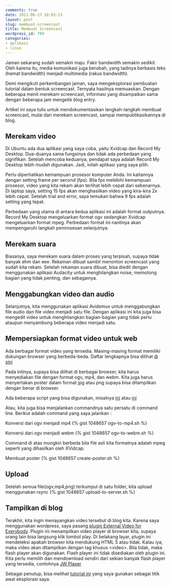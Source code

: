 ```yaml
---
comments: true
date: 2011-06-27 18:03:23
layout: post
slug: membuat-screencast
title: Membuat Screencast
wordpress_id: 709
categories:
- aplikasi
- linux
---
```


Jaman sekarang sudah semakin maju. Fakir bandwidth semakin sedikit. Oleh karena itu, media komunikasi juga berubah, yang tadinya berbasis teks (hemat bandwidth) menjadi multimedia (rakus bandwidth). 

Demi mengikuti perkembangan jaman, saya mengeksplorasi pembuatan tutorial dalam bentuk screencast. Ternyata hasilnya memuaskan. Dengan beberapa menit merekam screencast, informasi yang disampaikan sama dengan beberapa jam mengetik blog entry. 

Artikel ini saya tulis untuk mendokumentasikan langkah-langkah membuat screencast, mulai dari merekam screencast, sampai mempublikasikannya di blog. 





## Merekam video


Di Ubuntu ada dua aplikasi yang saya coba, yaitu Xvidcap dan Record My Desktop. Dua-duanya sama fungsinya dan tidak ada perbedaan yang signifikan. Setelah mencoba keduanya, pendapat saya adalah Record My Desktop lebih mudah digunakan. Jadi, inilah aplikasi yang saya pilih. 

Perlu diperhatikan kemampuan prosesor komputer Anda. Ini kaitannya dengan setting frame per second (fps). Bila fps melebihi kemampuan prosesor, video yang kita rekam akan terlihat lebih cepat dari sebenarnya. Di laptop saya, setting 15 fps akan menghasilkan video yang kira-kira 2x lebih cepat. Setelah trial and error, saya temukan bahwa 9 fps adalah setting yang tepat. 

Perbedaan yang utama di antara kedua aplikasi ini adalah format outputnya. Record My Desktop mengeluarkan format ogv sedangkan Xvidcap mengeluarkan format mpeg. Perbedaan format ini nantinya akan mempengaruhi langkah pemrosesan selanjutnya. 



## Merekam suara


Biasanya, saya merekam suara dalam proses yang terpisah, supaya tidak banyak ehm dan eee. Rekaman dibuat sambil menonton screencast yang sudah kita rekam. Setelah rekaman suara dibuat, bisa diedit dengan menggunakan aplikasi Audacity untuk menghilangkan noise, memotong bagian yang tidak penting, dan sebagainya. 



## Menggabungkan video dan audio


Selanjutnya, kita menggunakan aplikasi Avidemux untuk menggabungkan file audio dan file video menjadi satu file. Dengan aplikasi ini kita juga bisa mengedit video untuk menghilangkan bagian-bagian yang tidak perlu ataupun menyambung beberapa video menjadi satu.



## Mempersiapkan format video untuk web


Ada berbagai format video yang tersedia. Masing-masing format memiliki dukungan browser yang berbeda-beda. Daftar lengkapnya bisa dilihat [di sini](http://diveintohtml5.info/video.html#what-works)

Pada intinya, supaya bisa dilihat di berbagai browser, kita harus menyediakan file dengan format ogv, mp4, dan webm. Kita juga harus menyertakan poster dalam format jpg atau png supaya bisa ditampilkan dengan benar di browser. 

Ada beberapa script yang bisa digunakan, misalnya [ini](https://github.com/kwiliarty/vfe-sh) atau [ini](http://brettterpstra.com/automating-html5-video-encodes/)

Atau, kita juga bisa menjalankan commandnya satu persatu di command line. Berikut adalah command yang saya jalankan : 

Konversi dari ogv menjadi mp4 
{% gist 1048657 ogv-to-mp4.sh %}

Konversi dari ogv menjadi webm 
{% gist 1048657 ogv-to-webm.sh %}

Command di atas mungkin berbeda bila file asli kita formatnya adalah mpeg seperti yang dihasilkan oleh XVidcap. 

Membuat poster 
{% gist 1048657 create-poster.sh %}



## Upload


Setelah semua file(ogv,mp4,png) terkumpul di satu folder, kita upload menggunakan rsync
{% gist 1048657 upload-to-server.sh %}



## Tampilkan di blog


Terakhir, kita ingin menayangkan video tersebut di blog kita. Karena saya menggunakan wordpress, saya pasang [plugin External Video for Everybody](http://open.pages.kevinwiliarty.com/external-video-for-everybody/). Plugin ini menampilkan video player di browser kita, supaya orang lain bisa langsung klik tombol play. Di belakang layar, plugin ini mendeteksi apakah browser kita mendukung HTML 5 atau tidak. Kalau iya, maka video akan ditampilkan dengan tag khusus &lt;video&gt;. Bila tidak, maka flash player akan digunakan. Flash player ini tidak disediakan oleh plugin ini. Kita perlu memilih dan mendownload sendiri dari sekian banyak flash player yang tersedia, contohnya [JW Player](http://www.longtailvideo.com/players/jw-flv-player/)

Sebagai penutup, bisa melihat [tutorial ini](http://linuxandfriends.com/2009/07/13/how-to-create-a-screencast-in-ubuntu-linux/) yang saya gunakan sebagai titik awal eksplorasi saya. 

